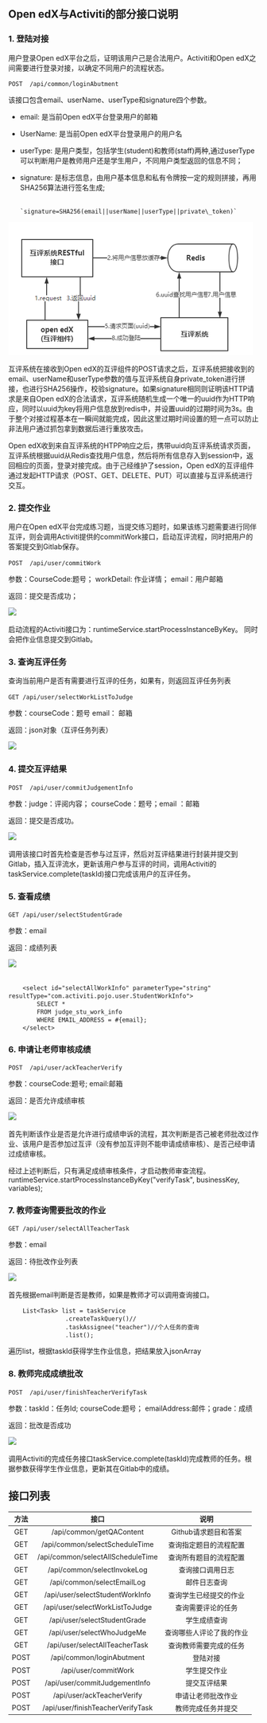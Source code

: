 
## Open edX与Activiti的部分接口说明

### 1. 登陆对接

用户登录Open edX平台之后，证明该用户己是合法用户。Activiti和Open edX之间需要进行登录对接，以确定不同用户的流程状态。
```
POST  /api/common/loginAbutment  
```
该接口包含email、userName、userType和signature四个参数。

+ email: 是当前Open edX平台登录用户的邮箱
+ UserName: 是当前Open edX平台登录用户的用户名
+ userType: 是用户类型，包括学生(student)和教师(staff)两种,通过userType可以判断用户是教师用户还是学生用户，不同用户类型返回的信息不同；
+ signature: 是标志信息，由用户基本信息和私有令牌按一定的规则拼接，再用SHA256算法进行签名生成; 

                 `signature=SHA256(email||userName||userType||private\_token)`


![](../pictures/assessment-inter.png)

互评系统在接收到Open edX的互评组件的POST请求之后，互评系统把接收到的email、userName和userType参数的值与互评系统自身private\_token进行拼接，也进行SHA256操作，校验signature。如果signature相同则证明该HTTP请求是来自Open edX的合法请求，互评系统随机生成一个唯一的uuid作为HTTP响应，同时以uuid为key将用户信息放到redis中，并设置uuid的过期时间为3s。由于整个对接过程基本在一瞬间就能完成，因此这里过期时间设置的短一点可以防止非法用户通过抓包拿到数据后进行重放攻击。

Open edX收到来自互评系统的HTPP响应之后，携带uuid向互评系统请求页面，互评系统根据uuid从Redis查找用户信息，然后将所有信息存入到session中，返回相应的页面，登录对接完成。由于己经维护了session，Open edX的互评组件通过发起HTTP请求（POST、GET、DELETE、PUT）可以直接与互评系统进行交互。

### 2. 提交作业

用户在Open edX平台完成练习题，当提交练习题时，如果该练习题需要进行同伴互评，则会调用Activiti提供的commitWork接口，启动互评流程，同时把用户的答案提交到Gitlab保存。

```POST  /api/user/commitWork ```

参数：CourseCode:题号； workDetail: 作业详情； email：用户邮箱

返回：提交是否成功；

![](../pictures/commitWork.png)

启动流程的Activiti接口为：runtimeService.startProcessInstanceByKey。 同时会把作业信息提交到Gitlab。

### 3. 查询互评任务

查询当前用户是否有需要进行互评的任务，如果有，则返回互评任务列表

```GET /api/user/selectWorkListToJudge ```

参数：courseCode：题号 email： 邮箱

返回：json对象（互评任务列表）

![](../pictures/selectWorkListToJudge.png)

### 4. 提交互评结果

```POST  /api/user/commitJudgementInfo ```


参数：judge：评阅内容； courseCode：题号；email ：邮箱

返回：提交是否成功。

![](../pictures/commitJudgementInfo.png)

调用该接口时首先检查是否参与过互评，然后对互评结果进行封装并提交到Gitlab，插入互评流水，更新该用户参与互评的时间，调用Activiti的taskService.complete(taskId)接口完成该用户的互评任务。

### 5. 查看成绩

```GET /api/user/selectStudentGrade ```

参数：email

返回：成绩列表

![](../pictures/selectStudentGrade.png)

```

    <select id="selectAllWorkInfo" parameterType="string" resultType="com.activiti.pojo.user.StudentWorkInfo">
        SELECT *
        FROM judge_stu_work_info
        WHERE EMAIL_ADDRESS = #{email};
    </select>
```

### 6. 申请让老师审核成绩

```POST  /api/user/ackTeacherVerify ```

参数：courseCode:题号; email:邮箱

返回：是否允许成绩审核

![](../pictures/ackTeacherVerify.png)

首先判断该作业是否是允许进行成绩申诉的流程，其次判断是否己被老师批改过作业、该用户是否参加过互评（没有参加互评则不能申请成绩审核）、是否己经申请过成绩审核。

经过上述判断后，只有满足成绩审核条件，才启动教师审查流程。runtimeService.startProcessInstanceByKey("verifyTask", businessKey, variables);

### 7. 教师查询需要批改的作业

```GET /api/user/selectAllTeacherTask ```

参数：email

返回：待批改作业列表

![](../pictures/selectAllTeacherTask.png)

首先根据email判断是否是教师，如果是教师才可以调用查询接口。

```
    List<Task> list = taskService
                .createTaskQuery()//
                .taskAssignee("teacher")//个人任务的查询
                .list();
```
遍历list，根据taskId获得学生作业信息，把结果放入jsonArray

### 8. 教师完成成绩批改

```POST  /api/user/finishTeacherVerifyTask ```

参数：taskId：任务Id; courseCode:题号； emailAddress:邮件；grade：成绩

返回：批改是否成功

![](../pictures/finishTeacherVerifyTask.png)

调用Activiti的完成任务接口taskService.complete(taskId)完成教师的任务。根据参数获得学生作业信息，更新其在Gitlab中的成绩。

## 接口列表

|方法 |接口 |说明 |
| :-------------: |:-------------:| :-----:|
|GET |/api/common/getQAContent |Github请求题目和答案 |
|GET |/api/common/selectScheduleTime |查询指定题目的流程配置|
|GET |/api/common/selectAllScheduleTime  |查询所有题目的流程配置|
|GET |/api/common/selectInvokeLog  |查询接口调用日志|
|GET |/api/common/selectEmailLog |邮件日志查询|
|GET |/api/user/selectStudentWorkInfo  |查询学生已经提交的作业|
|GET |/api/user/selectWorkListToJudge  |查询需要评论的任务|
|GET |/api/user/selectStudentGrade |学生成绩查询|
|GET |/api/user/selectWhoJudgeMe |查询哪些人评论了我的作业|
|GET |/api/user/selectAllTeacherTask |查询教师需要完成的任务|
|POST | /api/common/loginAbutment  |登陆对接|
|POST | /api/user/commitWork |学生提交作业|
|POST | /api/user/commitJudgementInfo  |提交互评结果|
|POST | /api/user/ackTeacherVerify |申请让老师批改作业|
|POST | /api/user/finishTeacherVerifyTask  |教师完成任务并提交|
